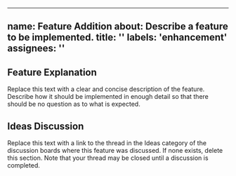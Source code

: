 <!--
SPDX-FileCopyrightText: 2022 Daniel Valcour <fosssweeper@gmail.com>

SPDX-License-Identifier: GPL-3.0-or-later
-->

---
name: Feature Addition
about: Describe a feature to be implemented.
title: ''
labels: 'enhancement'
assignees: ''
---

<!--

NOTICE:

This is a template for an issue thread. Please replace the text in each section with your own explanations.

This template is intended for feature additions. For more information about how features are suggested and impelmented in FossSweeper, please view our Contributing Guidelines in the CONTRIBUTING.md file in the root directory of the code repository.

While you participate in our community, you must follow our Code of Conduct in the CODE_OF_CONDUCT.md file in the root directory of the code repository.

This entry field uses Markdown syntax for advanced text formatting. If you would like to preview how this post will appear with Markdown applied, click the preview tab above. You can read about Markdown syntax in the official GitHub documentation website: 

https://docs.github.com/en/get-started/writing-on-github/getting-started-with-writing-and-formatting-on-github/basic-writing-and-formatting-syntax

-->

## Feature Explanation

Replace this text with a clear and concise description of the feature. Describe how it should be implemented in enough detail so that there should be no question as to what is expected.

## Ideas Discussion

Replace this text with a link to the thread in the Ideas category of the discussion boards where this feature was discussed. If none exists, delete this section. Note that your thread may be closed until a discussion is completed.
